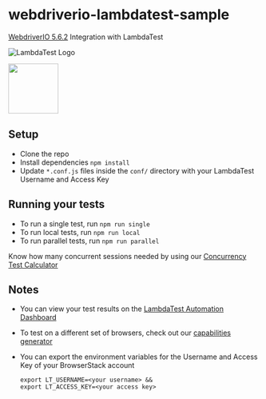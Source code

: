 # webdriverio-lambdatest-sample
[WebdriverIO 5.6.2](http://webdriver.io/) Integration with LambdaTest

![LambdaTest Logo](https://www.lambdatest.com/images/logo.svg)

<img src = "http://webdriver.io/images/webdriverio.png" height = "100">

## Setup
* Clone the repo
* Install dependencies `npm install`
* Update `*.conf.js` files inside the `conf/` directory with your LambdaTest Username and Access Key

## Running your tests
- To run a single test, run `npm run single`
- To run local tests, run `npm run local`
- To run parallel tests, run `npm run parallel`

 Know how many concurrent sessions needed by using our [Concurrency Test Calculator](https://www.lambdatest.com/concurrency-calculator?ref=github)

## Notes
* You can view your test results on the [LambdaTest Automation Dashboard](https://www.automation.lambdatest.com)
* To test on a different set of browsers, check out our [capabilities generator](https://www.lambdatest.com/capabilities-generator)
* You can export the environment variables for the Username and Access Key of your BrowserStack account

  ```
  export LT_USERNAME=<your username> &&
  export LT_ACCESS_KEY=<your access key>
  ```
